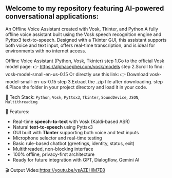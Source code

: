 ## Welcome to my repository featuring AI-powered conversational applications:
An Offline Voice Assistant created with Vosk, Tkinter, and Python.A fully offline voice assistant built using the Vosk speech recognition engine and Pyttsx3 text-to-speech. Designed with a Tkinter GUI, this assistant supports both voice and text input, offers real-time transcription, and is ideal for environments with no internet access.

Offline Voice Assistant (Python, Vosk, Tkinter)
step 1.Go to the official Vosk model page:
👉 https://alphacephei.com/vosk/models
step 2.Scroll to find:
vosk-model-small-en-us-0.15
Or directly use this link:
👉 Download vosk-model-small-en-us-0.15
step 3.Extract the .zip file after downloading.
step 4.Place the folder in your project directory and load it in your code.

🔧 Tech Stack:
`Python`, `Vosk`, `Pyttsx3`, `Tkinter`, `SoundDevice`, `JSON`, `Multithreading`

🚀 Features:
-  Real-time **speech-to-text** with Vosk (Kaldi-based ASR)
-  Natural **text-to-speech** using Pyttsx3
-  GUI built with **Tkinter** supporting both voice and text inputs
-  Microphone selector and real-time testing
-  Basic rule-based chatbot (greetings, identity, status, exit)
-  Multithreaded, non-blocking interface
-  100% offline, privacy-first architecture
-  Ready for future integration with GPT, Dialogflow, Gemini AI


🎬 Output Video:https://youtu.be/ysAZEHlM7E8






